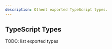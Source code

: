 ```yaml
---
description: Othent exported TypeScript types.
---
```


## TypeScript Types

TODO: list exported types